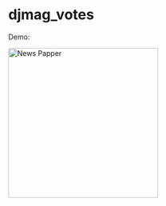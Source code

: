 # djmag_votes

Demo:

<img src="https://raw.githubusercontent.com/chaicopadillag/shoe-flutter/main/demo.gif" width="300" alt="News Papper"/>
